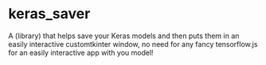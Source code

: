 # keras_saver
A (library) that helps save your Keras models and then puts them in an easily interactive customtkinter window, no need for any fancy tensorflow.js for an easily interactive app with you model!
